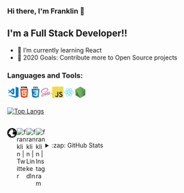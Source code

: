 ### Hi there, I'm Franklin 👋

## I'm a Full Stack Developer!!

- 🌱 I’m currently learning React
- 🥅 2020 Goals: Contribute more to Open Source projects

### **Languages and Tools:**

<img align="left" alt="Visual Studio Code" width="26px" src="https://raw.githubusercontent.com/github/explore/80688e429a7d4ef2fca1e82350fe8e3517d3494d/topics/visual-studio-code/visual-studio-code.png" />
<img align="left" alt="HTML5" width="26px" src="https://raw.githubusercontent.com/github/explore/80688e429a7d4ef2fca1e82350fe8e3517d3494d/topics/html/html.png" />
<img align="left" alt="CSS3" width="26px" src="https://raw.githubusercontent.com/github/explore/80688e429a7d4ef2fca1e82350fe8e3517d3494d/topics/css/css.png" />
<img align="left" alt="Sass" width="26px" src="https://raw.githubusercontent.com/github/explore/80688e429a7d4ef2fca1e82350fe8e3517d3494d/topics/sass/sass.png" />
<img align="left" alt="JavaScript" width="26px" src="https://raw.githubusercontent.com/github/explore/80688e429a7d4ef2fca1e82350fe8e3517d3494d/topics/javascript/javascript.png" />
<img align="left" alt="React" width="26px" src="https://raw.githubusercontent.com/github/explore/80688e429a7d4ef2fca1e82350fe8e3517d3494d/topics/react/react.png" />
<img align="left" alt="Node.js" width="26px" src="https://raw.githubusercontent.com/github/explore/80688e429a7d4ef2fca1e82350fe8e3517d3494d/topics/nodejs/nodejs.png" />
<br />
<br />

[![Top Langs](https://github-readme-stats.vercel.app/api/top-langs/?username=franklin-017&layout=compact)](https://github.com/anuraghazra/github-readme-stats)
<br /><br />

[<img align="left" alt="franklinandrus.netlify.app" width="22px" src="https://raw.githubusercontent.com/iconic/open-iconic/master/svg/globe.svg" />][website]
[<img align="left" alt="franklin | Twitter" width="22px" src="https://cdn.jsdelivr.net/npm/simple-icons@v3/icons/twitter.svg" />][twitter]
[<img align="left" alt="franklin | LinkedIn" width="22px" src="https://cdn.jsdelivr.net/npm/simple-icons@v3/icons/linkedin.svg" />][linkedin]
[<img align="left" alt="franklin | Instagram" width="22px" src="https://cdn.jsdelivr.net/npm/simple-icons@v3/icons/instagram.svg" />][instagram]
<br />


<details>
  <summary>:zap: GitHub Stats</summary>

  ![Franklins's GitHub stats](https://github-stats-red.vercel.app/api?username=franklin-017&show_icons=true&theme=radical)

</details>

[website]: https://franklinandrus.netlify.app
[twitter]: https://twitter.com/Franklin_017
[instagram]: https://www.instagram.com/frank_l_in_/
[linkedin]: https://www.linkedin.com/in/franklin-m-9b74a51a0/
